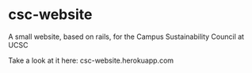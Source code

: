 csc-website
===========

A small website, based on rails, for the Campus Sustainability Council at UCSC

Take a look at it here: csc-website.herokuapp.com
